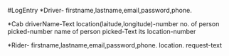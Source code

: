 #LogEntry
\*Driver-
firstname,lastname,email,password,phone.

\*Cab
driverName-Text
location(laitude,longitude)-number
no. of person picked-number
name of person picked-Text
its location-number

\*Rider-
firstname,lastname,email,password,phone.
location.
request-text
